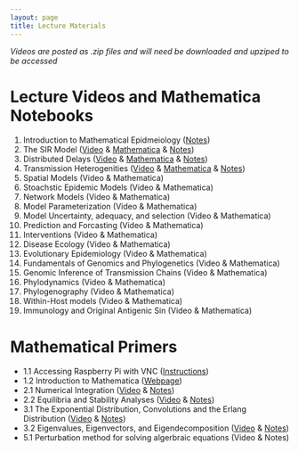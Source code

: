 ```yaml
---
layout: page
title: Lecture Materials
---
```

*Videos are posted as .zip files and will need be downloaded and upziped to be accessed*

# Lecture Videos and Mathematica Notebooks
1. Introduction to Mathematical Epidmeiology ([Notes](https://storage.googleapis.com/math496/Notes/Lecture1_Notes.pdf))
2. The SIR Model ([Video](https://storage.googleapis.com/math496/Videos/Lecture2_1_14.mp4.zip) & [Mathematica](https://storage.googleapis.com/math496/Mathematica/Lecture2_SIR.nb) & [Notes](https://storage.googleapis.com/math496/Notes/Lecture2_Notes.pdf)) 
3. Distributed Delays ([Video](https://storage.googleapis.com/math496/Videos/Lecture3_1_18.mp4.zip) & [Mathematica](https://storage.googleapis.com/math496/Mathematica/Lecture3_Delays.nb) & [Notes](https://storage.googleapis.com/math496/Notes/Lecture3_Notes.pdf))
4. Transmission Heterogenities ([Video](https://storage.googleapis.com/math496/Videos/Lecture4_1_21.mp4.zip) & [Mathematica](https://storage.googleapis.com/math496/Mathematica/Lecture4_RiskStructure.nb) & [Notes](https://storage.googleapis.com/math496/Notes/Lecture4_Notes.pdf))
5. Spatial Models (Video & Mathematica)
6. Stoachstic Epidemic Models (Video & Mathematica)
7. Network Models (Video & Mathematica)
8. Model Parameterization (Video & Mathematica)
9. Model Uncertainty, adequacy, and selection (Video & Mathematica)
10. Prediction and Forcasting (Video & Mathematica)
11. Interventions (Video & Mathematica)
12. Disease Ecology (Video & Mathematica)
13. Evolutionary Epidemiology (Video & Mathematica)
14. Fundamentals of Genomics and Phylogenetics (Video & Mathematica)
15. Genomic Inference of Transmission Chains (Video & Mathematica)
16. Phylodynamics (Video & Mathematica)
17. Phylogenography (Video & Mathematica)
18. Within-Host models (Video & Mathematica)
19. Immunology and Original Antigenic Sin (Video & Mathematica)

# Mathematical Primers
* 1.1 Accessing Raspberry Pi with VNC ([Instructions](https://storage.googleapis.com/math496/VNC_Access.docx))
* 1.2 Introduction to Mathematica ([Webpage](https://www.wolfram.com/language/fast-introduction-for-math-students/en///)) 
* 2.1 Numerical Integration ([Video](https://storage.googleapis.com/math496/Videos/Primer2_1.mp4.zip) & [Notes](https://storage.googleapis.com/math496/Notes/Primer2.1_Notes.pdf))
* 2.2 Equilibria and Stability Analyses ([Video](https://storage.googleapis.com/math496/Videos/Primer2_2.mp4.zip) & [Notes](https://storage.googleapis.com/math496/Notes/Primer2.2_Notes.pdf))
* 3.1 The Exponential Distribution, Convolutions and the Erlang Distribution ([Video](https://storage.googleapis.com/math496/Videos/Primer3_1.mp4.zip) & [Notes](https://storage.googleapis.com/math496/Notes/Primer3.1_Notes.pdf))
* 3.2 Eigenvalues, Eigenvectors, and Eigendecomposition ([Video](https://storage.googleapis.com/math496/Videos/Primer3_2.mp4.zip) & [Notes](https://storage.googleapis.com/math496/Notes/Primer3.2_Notes.pdf))
* 5.1 Perturbation method for solving algerbraic equations (Video & Notes)
 
